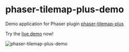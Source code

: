 # phaser-tilemap-plus-demo
Demo application for Phaser plugin [phaser-tilemap-plus](https://github.com/colinvella/phaser-tilemap-plus)

Try the [live demo](https://colinvella.github.io/phaser-tilemap-plus-demo/) now!

![phaser-tilemap-plus-demo](https://user-images.githubusercontent.com/1244038/32296653-17530fd6-bf4d-11e7-80f2-c2d82bbed151.gif)
